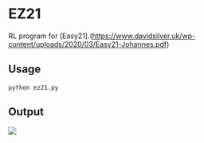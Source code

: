 EZ21
======================
RL program for [Easy21].(https://www.davidsilver.uk/wp-content/uploads/2020/03/Easy21-Johannes.pdf)

Usage
-----
`python ez21.py`

Output
------
![](https://raw.githubusercontent.com/dozemaus/ez21/master/ez21.png)
